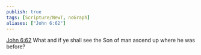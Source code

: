 ```yaml
---
publish: true
tags: [Scripture/NewT, noGraph]
aliases: ["John 6:62"]
---
```

[John 6:62](https://churchofjesuschrist.org/study/scriptures/nt/john/6?lang=eng&id=p62#p62) What and if ye shall see the Son of man ascend up where he was before?
